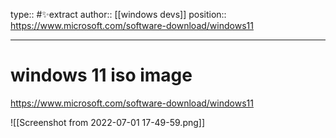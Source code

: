 type:: #✨extract
author:: [[windows devs]]
position:: https://www.microsoft.com/software-download/windows11

---

# windows 11 iso image

https://www.microsoft.com/software-download/windows11

![[Screenshot from 2022-07-01 17-49-59.png]]
